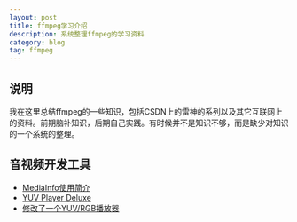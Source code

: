 ```yaml
---
layout: post
title: ffmpeg学习介绍
description: 系统整理ffmpeg的学习资料
category: blog
tag: ffmpeg
---
```


## 说明

我在这里总结ffmpeg的一些知识，包括CSDN上的雷神的系列以及其它互联网上的资料。前期脑补知识，后期自己实践。有时候并不是知识不够，而是缺少对知识的一个系统的整理。


## 音视频开发工具

* [MediaInfo使用简介](http://blog.csdn.net/leixiaohua1020/article/details/11903507)
* [YUV Player Deluxe](http://www.yuvplayer.com/)
* [修改了一个YUV/RGB播放器](http://blog.csdn.net/leixiaohua1020/article/details/50466201)